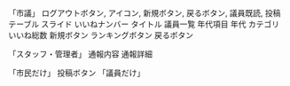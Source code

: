 「市議」
ログアウトボタン,
アイコン,
新規ボタン,
戻るボタン,
議員既読,
投稿テーブル
スライド
いいねナンバー
タイトル
議員一覧
年代項目
年代
カテゴリ
いいね総数
新規ボタン
ランキングボタン
戻るボタン

「スタッフ・管理者」
通報内容
通報詳細

「市民だけ」
投稿ボタン
「議員だけ」
